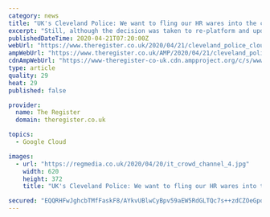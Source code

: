 ```yaml
---
category: news
title: "UK's Cleveland Police: We want to fling our HR wares into the cloud. Oh, and IT can move back in"
excerpt: "Still, although the decision was taken to re-platform and update the software, a full application upgrade to Oracle Fusion in the cloud has not been included in the project's spec. Presumably, this is because cash is tight and there is little appetite for change in the current climate. The decision was taken to \"migrate and re-platform to ..."
publishedDateTime: 2020-04-21T07:20:00Z
webUrl: "https://www.theregister.co.uk/2020/04/21/cleveland_police_cloud_contract/"
ampWebUrl: "https://www.theregister.co.uk/AMP/2020/04/21/cleveland_police_cloud_contract/"
cdnAmpWebUrl: "https://www-theregister-co-uk.cdn.ampproject.org/c/s/www.theregister.co.uk/AMP/2020/04/21/cleveland_police_cloud_contract/"
type: article
quality: 29
heat: 29
published: false

provider:
  name: The Register
  domain: theregister.co.uk

topics:
  - Google Cloud

images:
  - url: "https://regmedia.co.uk/2020/04/20/it_crowd_channel_4.jpg"
    width: 620
    height: 372
    title: "UK's Cleveland Police: We want to fling our HR wares into the cloud. Oh, and IT can move back in"

secured: "EQQRHFwJghcbTMfFaskF8/AYkvUBlwCyBpv59aEW5RdGLTQc7s++zdCZOeGpoIyKhg6AD95yI+u4WF92+XHI9hrufVWQqUpaIEhJSxzmokDDLepyW8dss4c5mKIOaKEBsagJT1HMayInyXiUV2/W5Qx7ZGQeAylgvj52mpwGbUCUs68cGUwjh7z115zzy21Vq6EpS0ppJnUaR7nGRfarrIIR2sjo59/G3PAeSTu4oVwQJrXLLdKJCy2q2L8/6R6AOHbMVBdvU6/t+rWVFSclUfwThKjhgM7DfyuR66rwPzC7fLD8/tjQguvAblSZLOh3;raW+v+1y8DEBXJWVSwd7UQ=="
---
```


